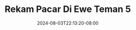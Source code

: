 --- 
title: "Rekam Pacar Di Ewe Teman 5"
description: "  bokep Rekam Pacar Di Ewe Teman 5 full durasi panjang baru"
date: 2024-08-03T22:13:20-08:00
file_code: "6db0kwbfxqph"
draft: false
cover: "yxmmyz1nsgw0olwp.jpg"
tags: ["Rekam", "Pacar", "Ewe", "Teman", "bokep-indo", "bokep-viral", "bokep-ig"]
length: 554
fld_id: "1483834"
foldername: "Alyssa"
categories: ["Alyssa"]
views: 9
---